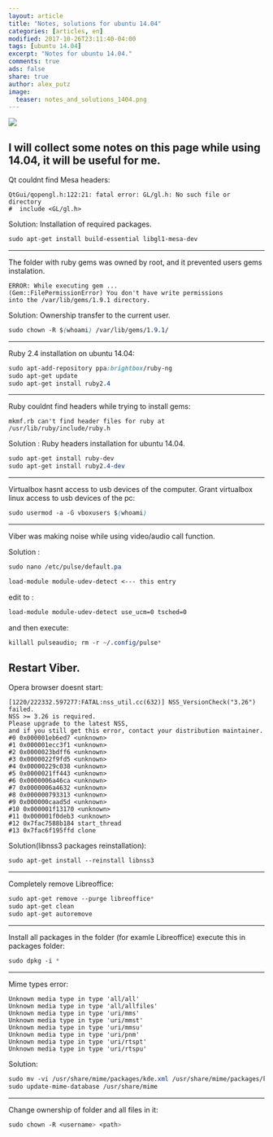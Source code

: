 ```yaml
---
layout: article
title: "Notes, solutions for ubuntu 14.04"
categories: [articles, en]
modified: 2017-10-26T23:11:40-04:00
tags: [ubuntu 14.04]
excerpt: "Notes for ubuntu 14.04."
comments: true
ads: false
share: true
author: alex_putz
image:
  teaser: notes_and_solutions_1404.png
---
```

<img src="{{ site.url }}/images/notes_and_solutions_1404.png">

I will collect some notes on this page while using 14.04, it will be useful for me.
---
Qt couldnt find Mesa headers:

	QtGui/qopengl.h:122:21: fatal error: GL/gl.h: No such file or directory
	#  include <GL/gl.h>

Solution:
Installation of required packages.
```css
sudo apt-get install build-essential libgl1-mesa-dev
```
---
The folder with ruby gems was owned by root, and it prevented users gems instalation.

	ERROR: While executing gem ... 
	(Gem::FilePermissionError) You don't have write permissions 
	into the /var/lib/gems/1.9.1 directory. 

Solution:
Ownership transfer to the current user.
```css
sudo chown -R $(whoami) /var/lib/gems/1.9.1/
```
---
Ruby 2.4 installation on ubuntu 14.04:
```css
sudo apt-add-repository ppa:brightbox/ruby-ng
sudo apt-get update
sudo apt-get install ruby2.4
```
---
Ruby couldnt find headers while trying to install gems:

	mkmf.rb can't find header files for ruby at /usr/lib/ruby/include/ruby.h

Solution :
Ruby headers installation for ubuntu 14.04.
```css
sudo apt-get install ruby-dev
sudo apt-get install ruby2.4-dev
```
---
Virtualbox hasnt access to usb devices of the computer.
Grant virtualbox linux access to usb devices of the pc:
```css
sudo usermod -a -G vboxusers $(whoami)
```
---
Viber was making noise while using video/audio call function.

Solution : 

```css
sudo nano /etc/pulse/default.pa

load-module module-udev-detect <--- this entry
```

edit to :
```css
load-module module-udev-detect use_ucm=0 tsched=0
```
and then execute:
```css
killall pulseaudio; rm -r ~/.config/pulse*
```
Restart Viber.
---

Opera browser doesnt start:

	[1220/222332.597277:FATAL:nss_util.cc(632)] NSS_VersionCheck("3.26") failed. 
	NSS >= 3.26 is required.
	Please upgrade to the latest NSS, 
	and if you still get this error, contact your distribution maintainer.
	#0 0x000001eb6ed7 <unknown>
	#1 0x000001ecc3f1 <unknown>
	#2 0x0000023bdff6 <unknown>
	#3 0x0000022f9fd5 <unknown>
	#4 0x00000229c038 <unknown>
	#5 0x0000021ff443 <unknown>
	#6 0x0000006a46ca <unknown>
	#7 0x0000006a4632 <unknown>
	#8 0x000000793313 <unknown>
	#9 0x000000caad5d <unknown>
	#10 0x000001f13170 <unknown>
	#11 0x000001f0deb3 <unknown>
	#12 0x7fac7588b184 start_thread
	#13 0x7fac6f195ffd clone


Solution(libnss3 packages reinstallation):
```css
sudo apt-get install --reinstall libnss3
```
---

Completely remove Libreoffice:
```css
sudo apt-get remove --purge libreoffice*
sudo apt-get clean
sudo apt-get autoremove
```
---

Install all packages in the folder (for examle Libreoffice) execute this in packages folder:

```css
sudo dpkg -i *
```
---


Mime types error:

	Unknown media type in type 'all/all'
	Unknown media type in type 'all/allfiles'
	Unknown media type in type 'uri/mms'
	Unknown media type in type 'uri/mmst'
	Unknown media type in type 'uri/mmsu'
	Unknown media type in type 'uri/pnm'
	Unknown media type in type 'uri/rtspt'
	Unknown media type in type 'uri/rtspu'

Solution:
```css
sudo mv -vi /usr/share/mime/packages/kde.xml /usr/share/mime/packages/kde.xml.bak
sudo update-mime-database /usr/share/mime
```
---

Change ownership of folder and all files in it:
```css
sudo chown -R <username> <path>
```